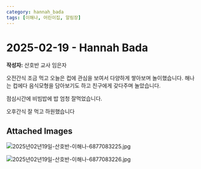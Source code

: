 ```yaml
---
category: hannah_bada
tags: [이해나, 어린이집, 알림장]
---
```


# 2025-02-19 - Hannah Bada

**작성자:** 산호반 교사 임은자  

오전간식 조금 먹고 오늘은 컵에 관심을 보여서 다양하게 쌓아보며 놀이했습니다. 해나는 컵에다 음식모형을 담아보기도 하고 친구에게 갖다주며 놀았습니다.

점심시간에 비빔밥에 밥 엄청 잘먹었습니다.

오후간식 잘 먹고 하원했습니다

## Attached Images
![2025년02년19일-산호반-이해나-6877083225.jpg](https://feghi.github.io/assets/img/bada_photo/2025년02년19일-산호반-이해나-6877083225.jpg)

![2025년02년19일-산호반-이해나-6877083226.jpg](https://feghi.github.io/assets/img/bada_photo/2025년02년19일-산호반-이해나-6877083226.jpg)

